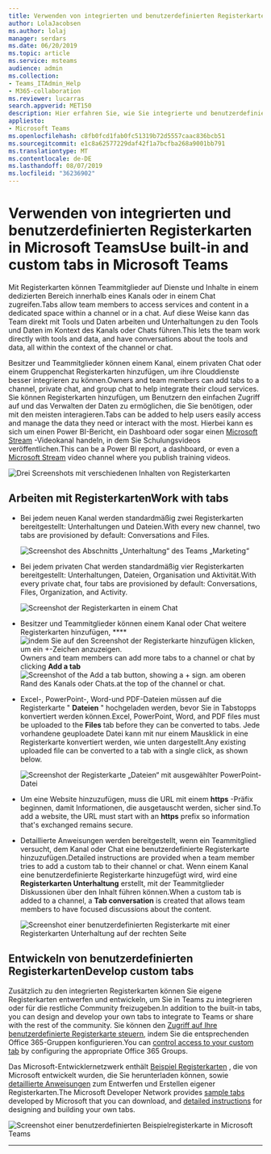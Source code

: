 ```yaml
---
title: Verwenden von integrierten und benutzerdefinierten Registerkarten in Microsoft Teams
author: LolaJacobsen
ms.author: lolaj
manager: serdars
ms.date: 06/20/2019
ms.topic: article
ms.service: msteams
audience: admin
ms.collection:
- Teams_ITAdmin_Help
- M365-collaboration
ms.reviewer: lucarras
search.appverid: MET150
description: Hier erfahren Sie, wie Sie integrierte und benutzerdefinierte Registerkarten verwenden können, um Funktionen wie Unterhaltungen, Dateien, Karten usw. einzubeziehen.
appliesto:
- Microsoft Teams
ms.openlocfilehash: c8fb0fcd1fab0fc51319b72d5557caac836bcb51
ms.sourcegitcommit: e1c8a62577229daf42f1a7bcfba268a9001bb791
ms.translationtype: MT
ms.contentlocale: de-DE
ms.lasthandoff: 08/07/2019
ms.locfileid: "36236902"
---
```

<a name="use-built-in-and-custom-tabs-in-microsoft-teams"></a><span data-ttu-id="50105-103">Verwenden von integrierten und benutzerdefinierten Registerkarten in Microsoft Teams</span><span class="sxs-lookup"><span data-stu-id="50105-103">Use built-in and custom tabs in Microsoft Teams</span></span>
==================================================

<span data-ttu-id="50105-104">Mit Registerkarten können Teammitglieder auf Dienste und Inhalte in einem dedizierten Bereich innerhalb eines Kanals oder in einem Chat zugreifen.</span><span class="sxs-lookup"><span data-stu-id="50105-104">Tabs allow team members to access services and content in a dedicated space within a channel or in a chat.</span></span> <span data-ttu-id="50105-105">Auf diese Weise kann das Team direkt mit Tools und Daten arbeiten und Unterhaltungen zu den Tools und Daten im Kontext des Kanals oder Chats führen.</span><span class="sxs-lookup"><span data-stu-id="50105-105">This lets the team work directly with tools and data, and have conversations about the tools and data, all within the context of the channel or chat.</span></span>

<span data-ttu-id="50105-106">Besitzer und Teammitglieder können einem Kanal, einem privaten Chat oder einem Gruppenchat Registerkarten hinzufügen, um ihre Clouddienste besser integrieren zu können.</span><span class="sxs-lookup"><span data-stu-id="50105-106">Owners and team members can add tabs to a channel, private chat, and group chat to help integrate their cloud services.</span></span> <span data-ttu-id="50105-107">Sie können Registerkarten hinzufügen, um Benutzern den einfachen Zugriff auf und das Verwalten der Daten zu ermöglichen, die Sie benötigen, oder mit den meisten interagieren.</span><span class="sxs-lookup"><span data-stu-id="50105-107">Tabs can be added to help users easily access and manage the data they need or interact with the most.</span></span> <span data-ttu-id="50105-108">Hierbei kann es sich um einen Power BI-Bericht, ein Dashboard oder sogar einen [Microsoft Stream](https://go.microsoft.com/fwlink/?linkid=855785) -Videokanal handeln, in dem Sie Schulungsvideos veröffentlichen.</span><span class="sxs-lookup"><span data-stu-id="50105-108">This can be a Power BI report, a dashboard, or even a [Microsoft Stream](https://go.microsoft.com/fwlink/?linkid=855785) video channel where you publish training videos.</span></span>

![Drei Screenshots mit verschiedenen Inhalten von Registerkarten](media/Use_built-in_and_custom_tabs_in_Microsoft_Teams_image4.png)

## <a name="work-with-tabs"></a><span data-ttu-id="50105-110">Arbeiten mit Registerkarten</span><span class="sxs-lookup"><span data-stu-id="50105-110">Work with tabs</span></span>

- <span data-ttu-id="50105-111">Bei jedem neuen Kanal werden standardmäßig zwei Registerkarten bereitgestellt: Unterhaltungen und Dateien.</span><span class="sxs-lookup"><span data-stu-id="50105-111">With every new channel, two tabs are provisioned by default: Conversations and Files.</span></span>

    ![Screenshot des Abschnitts „Unterhaltung“ des Teams „Marketing“](media/Use_built-in_and_custom_tabs_in_Microsoft_Teams_image1.png)
- <span data-ttu-id="50105-113">Bei jedem privaten Chat werden standardmäßig vier Registerkarten bereitgestellt: Unterhaltungen, Dateien, Organisation und Aktivität.</span><span class="sxs-lookup"><span data-stu-id="50105-113">With every private chat, four tabs are provisioned by default: Conversations, Files, Organization, and Activity.</span></span>

    ![Screenshot der Registerkarten in einem Chat](media/Use_built-in_and_custom_tabs_add_tabs_to_a_chat.png)

- <span data-ttu-id="50105-115">Besitzer und Teammitglieder können einem Kanal oder Chat weitere Registerkarten hinzufügen, \*\*\*\* ![indem Sie auf den Screenshot der Registerkarte hinzufügen klicken, um ein +-Zeichen anzuzeigen.](media/Use_built-in_and_custom_tabs_add_a_tab_button.png)</span><span class="sxs-lookup"><span data-stu-id="50105-115">Owners and team members can add more tabs to a channel or chat by clicking **Add a tab** ![Screenshot of the Add a tab button, showing a + sign.](media/Use_built-in_and_custom_tabs_add_a_tab_button.png)</span></span> <span data-ttu-id="50105-116">am oberen Rand des Kanals oder Chats.</span><span class="sxs-lookup"><span data-stu-id="50105-116">at the top of the channel or chat.</span></span>

- <span data-ttu-id="50105-117">Excel-, PowerPoint-, Word-und PDF-Dateien müssen auf die Registerkarte " **Dateien** " hochgeladen werden, bevor Sie in Tabstopps konvertiert werden können.</span><span class="sxs-lookup"><span data-stu-id="50105-117">Excel, PowerPoint, Word, and PDF files must be uploaded to the **Files** tab before they can be converted to tabs.</span></span> <span data-ttu-id="50105-118">Jede vorhandene geuploadete Datei kann mit nur einem Mausklick in eine Registerkarte konvertiert werden, wie unten dargestellt.</span><span class="sxs-lookup"><span data-stu-id="50105-118">Any existing uploaded file can be converted to a tab with a single click, as shown below.</span></span>

    ![Screenshot der Registerkarte „Dateien“ mit ausgewählter PowerPoint-Datei](media/Use_built-in_and_custom_tabs_in_Microsoft_Teams_image2.png)

- <span data-ttu-id="50105-120">Um eine Website hinzuzufügen, muss die URL mit einem **https** -Präfix beginnen, damit Informationen, die ausgetauscht werden, sicher sind.</span><span class="sxs-lookup"><span data-stu-id="50105-120">To add a website, the URL must start with an **https** prefix so information that's exchanged remains secure.</span></span>

- <span data-ttu-id="50105-121">Detaillierte Anweisungen werden bereitgestellt, wenn ein Teammitglied versucht, dem Kanal oder Chat eine benutzerdefinierte Registerkarte hinzuzufügen.</span><span class="sxs-lookup"><span data-stu-id="50105-121">Detailed instructions are provided when a team member tries to add a custom tab to their channel or chat.</span></span> <span data-ttu-id="50105-122">Wenn einem Kanal eine benutzerdefinierte Registerkarte hinzugefügt wird, wird eine **Registerkarten Unterhaltung** erstellt, mit der Teammitglieder Diskussionen über den Inhalt führen können.</span><span class="sxs-lookup"><span data-stu-id="50105-122">When a custom tab is added to a channel, a **Tab conversation** is created that allows team members to have focused discussions about the content.</span></span>

    ![Screenshot einer benutzerdefinierten Registerkarte mit einer Registerkarten Unterhaltung auf der rechten Seite](media/Use_built-in_and_custom_tabs_in_Microsoft_Teams_image3.png)

## <a name="develop-custom-tabs"></a><span data-ttu-id="50105-124">Entwickeln von benutzerdefinierten Registerkarten</span><span class="sxs-lookup"><span data-stu-id="50105-124">Develop custom tabs</span></span>

<span data-ttu-id="50105-125">Zusätzlich zu den integrierten Registerkarten können Sie eigene Registerkarten entwerfen und entwickeln, um Sie in Teams zu integrieren oder für die restliche Community freizugeben.</span><span class="sxs-lookup"><span data-stu-id="50105-125">In addition to the built-in tabs, you can design and develop your own tabs to integrate to Teams or share with the rest of the community.</span></span> <span data-ttu-id="50105-126">Sie können den [Zugriff auf Ihre benutzerdefinierte Registerkarte steuern,](https://docs.microsoft.com/en-us/microsoftteams/platform/get-started/design#streamline-access) indem Sie die entsprechenden Office 365-Gruppen konfigurieren.</span><span class="sxs-lookup"><span data-stu-id="50105-126">You can [control access to your custom tab](https://docs.microsoft.com/en-us/microsoftteams/platform/get-started/design#streamline-access) by configuring the appropriate Office 365 Groups.</span></span>

<span data-ttu-id="50105-127">Das Microsoft-Entwicklernetzwerk enthält [Beispiel Registerkarten](https://go.microsoft.com/fwlink/?linkid=855787) , die von Microsoft entwickelt wurden, die Sie herunterladen können, sowie [detaillierte Anweisungen](https://go.microsoft.com/fwlink/?linkid=855786) zum Entwerfen und Erstellen eigener Registerkarten.</span><span class="sxs-lookup"><span data-stu-id="50105-127">The Microsoft Developer Network provides [sample tabs](https://go.microsoft.com/fwlink/?linkid=855787) developed by Microsoft that you can download, and [detailed instructions](https://go.microsoft.com/fwlink/?linkid=855786) for designing and building your own tabs.</span></span>

![Screenshot einer benutzerdefinierten Beispielregisterkarte in Microsoft Teams](media/Use_built-in_and_custom_tabs_in_Microsoft_Teams_image5.png)

---
